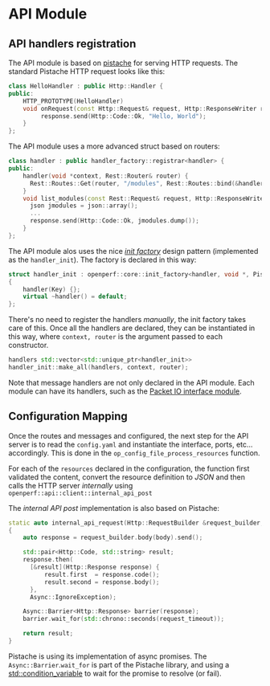 
# API Module

## API handlers registration

The API module is based on [pistache]([http://pistache.io/quickstart](http://pistache.io/quickstart)) for serving HTTP requests. The standard Pistache HTTP request looks like this:

```cpp
class HelloHandler : public Http::Handler {
public:
    HTTP_PROTOTYPE(HelloHandler)
    void onRequest(const Http::Request& request, Http::ResponseWriter response) {
         response.send(Http::Code::Ok, "Hello, World");
    }
};
```

The API module uses a more advanced struct based on routers:

```cpp
class handler : public handler_factory::registrar<handler> {
public:
    handler(void *context, Rest::Router& router) {
      Rest::Routes::Get(router, "/modules", Rest::Routes::bind(&handler::list_modules, this));
    }
    void list_modules(const Rest::Request& request, Http::ResponseWriter response) {
      json jmodules = json::array();
      ...
      response.send(Http::Code::Ok, jmodules.dump());
    }
};
```
The API module alos uses the nice [_init factory_](http://www.nirfriedman.com/2018/04/29/unforgettable-factory) design pattern (implemented as the `handler_init`). The factory is declared in this way:

```cpp
struct handler_init : openperf::core::init_factory<handler, void *, Pistache::Rest::Router &>
{
    handler(Key) {};
    virtual ~handler() = default;
};
```

There's no need to register the handlers _manually_, the init factory takes care of this. Once all the handlers are declared, they can be instantiated in this way, where `context, router` is the argument passed to each constructor.

```cpp
handlers std::vector<std::unique_ptr<handler_init>>
handler_init::make_all(handlers, context, router);
```

Note that message handlers are not only declared in the API module. Each module can have its handlers, such as the [Packet IO interface module](https://github.com/Spirent/openperf/blob/d8d89dfc8f2545572f917d0903706a3577a0a76b/src/modules/packetio/interface_handler.cpp#L77).

## Configuration Mapping

Once the routes and messages and configured, the next step for the API server is to read the `config.yaml` and instantiate the interface, ports, etc... accordingly. This is done in the `op_config_file_process_resources` function.

For each of the `resources` declared in the configuration, the function first validated the content, convert the resource definition to _JSON_ and then calls the HTTP server _internally_ using `openperf::api::client::internal_api_post`

The _internal API post_ implementation is also based on Pistache:

```cpp
static auto internal_api_request(Http::RequestBuilder &request_builder, const std::string &body)
{
    auto response = request_builder.body(body).send();

    std::pair<Http::Code, std::string> result;
    response.then(
      [&result](Http::Response response) {
          result.first  = response.code();
          result.second = response.body();
      },
      Async::IgnoreException);

    Async::Barrier<Http::Response> barrier(response);
    barrier.wait_for(std::chrono::seconds(request_timeout));

    return result;
}
```
Pistache is using its implementation of async promises. The `Async::Barrier`.`wait_for` is part of the Pistache library, and using a [std::condition_variable](https://github.com/oktal/pistache/blob/master/include/pistache/async.h#L1109) to wait for the promise to resolve (or fail).
